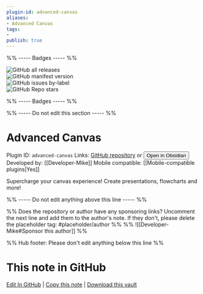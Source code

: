 ```yaml
---
plugin-id: advanced-canvas
aliases:
- Advanced Canvas
tags: 
- 
publish: true
---
```


%% ----- Badges ----- %%

![GitHub all releases](https://img.shields.io/github/downloads/Developer-Mike/obsidian-advanced-canvas/total?color=573E7A&logo=github&style=for-the-badge)   
![GitHub manifest version](https://img.shields.io/github/manifest-json/v/Developer-Mike/obsidian-advanced-canvas?color=573E7A&logo=github&style=for-the-badge)   
![GitHub issues by-label](https://img.shields.io/github/issues/Developer-Mike/obsidian-advanced-canvas/help%20wanted?color=573E7A&logo=github&style=for-the-badge)   
![GitHub Repo stars](https://img.shields.io/github/stars/Developer-Mike/obsidian-advanced-canvas?color=573E7A&logo=github&style=for-the-badge)

%% ----- Badges ----- %%

%% ----- Do not edit this section ----- %%

# Advanced Canvas

Plugin ID: `advanced-canvas`
Links: [GitHub repository](https://github.com/Developer-Mike/obsidian-advanced-canvas) or [<button id=HH>Open in Obsidian</button>](obsidian://show-plugin?id=advanced-canvas)
Developed by: [[Developer-Mike]]
Mobile compatible: [[Mobile-compatible plugins|Yes]]

Supercharge your canvas experience! Create presentations, flowcharts and more!

%% ----- Do not edit anything above this line ----- %% 

%% Does the repository or author have any sponsoring links? Uncomment the next line and add them to the author's note. If they don't, please delete the placeholder tag: #placeholder/author %%
%% ![[Developer-Mike#Sponsor this author]] %%

%% Hub footer: Please don't edit anything below this line %%

# This note in GitHub

<span class="git-footer">[Edit In GitHub](https://github.dev/obsidian-community/obsidian-hub/blob/main/02%20-%20Community%20Expansions/02.05%20All%20Community%20Expansions/Plugins/advanced-canvas.md "git-hub-edit-note") | [Copy this note](https://raw.githubusercontent.com/obsidian-community/obsidian-hub/main/02%20-%20Community%20Expansions/02.05%20All%20Community%20Expansions/Plugins/advanced-canvas.md "git-hub-copy-note") | [Download this vault](https://github.com/obsidian-community/obsidian-hub/archive/refs/heads/main.zip "git-hub-download-vault") </span>
